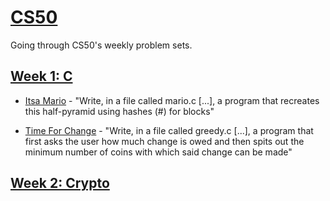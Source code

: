 # [CS50](https://cs50.harvard.edu)

Going through CS50's weekly problem sets.

## [Week 1: C](http://cdn.cs50.net/2014/fall/psets/1/pset1/pset1.html)

* [Itsa Mario](http://cdn.cs50.net/2014/fall/psets/1/pset1/pset1.html#itsa_mario) - "Write, in a file called mario.c [...], a program that recreates this half-pyramid using hashes (#) for blocks"

* [Time For Change]() - "Write, in a file called greedy.c [...], a program that first asks the user how much change is owed and then spits out the minimum number of coins with which said change can be made"

## [Week 2: Crypto](http://cdn.cs50.net/2014/fall/psets/2/pset2/pset2.html)